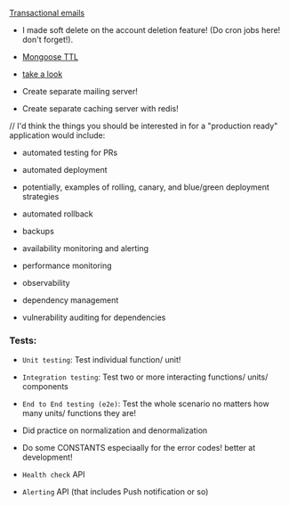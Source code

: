 [Transactional emails]('https://stackoverflow.com/questions/28865034/sendgrid-nodejs-or-nodemailer')

- I made soft delete on the account deletion feature! (Do cron jobs here! don't forget!).

- [Mongoose TTL](https://stackoverflow.com/questions/14597241/setting-expiry-time-for-a-collection-in-mongodb-using-mongoose)

- [take a look](https://www.freecodecamp.org/news/how-to-test-in-express-and-mongoose-apps/)

- Create separate mailing server!
- Create separate caching server with redis!

//
I'd think the things you should be interested in for a "production ready" application would include:

- automated testing for PRs

- automated deployment

- potentially, examples of rolling, canary, and blue/green deployment strategies

- automated rollback

- backups

- availability monitoring and alerting

- performance monitoring

- observability

- dependency management

- vulnerability auditing for dependencies

### Tests:

- `Unit testing`: Test individual function/ unit!
- `Integration testing`: Test two or more interacting functions/ units/ components
- `End to End testing (e2e)`: Test the whole scenario no matters how many units/ functions they are!

- Did practice on normalization and denormalization
- Do some CONSTANTS especiaally for the error codes! better at development!

- `Health check` API
- `Alerting` API (that includes Push notification or so)

